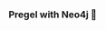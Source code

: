 ### Pregel with Neo4j 🚀





















































































































 























